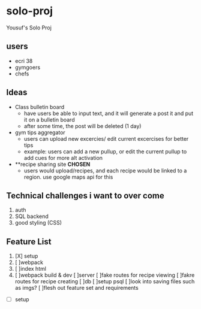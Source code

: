 # solo-proj
Yousuf's Solo Proj

## users
- ecri 38
- gymgoers 
- chefs

## Ideas
- Class bulletin board
  - have users be able to input text, and it will generate a post it and put it on a bulletin board 
  - after some time, the post will be deleted (1 day)
- gym tips aggregator
  - users can upload new excercies/ edit current excercises for better tips
   - example: users can add a new pullup, or edit the current pullup to add cues for more alt activation
- **recipe sharing site **CHOSEN**
  - users would upload/recipes, and each recipe would be linked to a region. use google maps api for this

## Technical challenges i want to over come
1. auth
2. SQL backend 
3. good styling (CSS)

## Feature List
1. [X]  setup
1. [ ]webpack
1. [ ]index html
1. [ ]webpack build & dev
  [ ]server
    [ ]fake routes for recipe viewing
    [ ]fakre routes for recipe creating
  [ ]db
    [ ]setup psql 
    [ ]look into saving files such as imgs?
  [ ]flesh out feature set and requirements 

- [ ] setup

